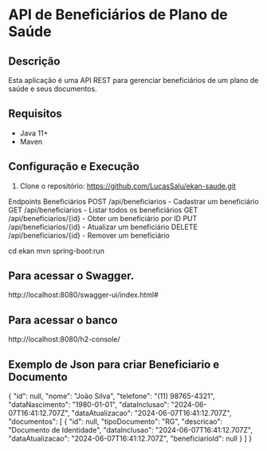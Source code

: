 # API de Beneficiários de Plano de Saúde

## Descrição
Esta aplicação é uma API REST para gerenciar beneficiários de um plano de saúde e seus documentos.

## Requisitos
- Java 11+
- Maven

## Configuração e Execução
1. Clone o repositório:
   https://github.com/LucasSalu/ekan-saude.git

Endpoints
Beneficiários
POST /api/beneficiarios - Cadastrar um beneficiário
GET /api/beneficiarios - Listar todos os beneficiários
GET /api/beneficiarios/{id} - Obter um beneficiário por ID
PUT /api/beneficiarios/{id} - Atualizar um beneficiário
DELETE /api/beneficiarios/{id} - Remover um beneficiário

cd ekan
mvn spring-boot:run

## Para acessar o Swagger.
http://localhost:8080/swagger-ui/index.html#

## Para acessar o banco
http://localhost:8080/h2-console/

## Exemplo de Json para criar Beneficiario e Documento
{
  "id": null,
  "nome": "João Silva",
  "telefone": "(11) 98765-4321",
  "dataNascimento": "1980-01-01",
  "dataInclusao": "2024-06-07T16:41:12.707Z",
  "dataAtualizacao": "2024-06-07T16:41:12.707Z",
  "documentos": [
    {
      "id": null,
      "tipoDocumento": "RG",
      "descricao": "Documento de Identidade",
      "dataInclusao": "2024-06-07T16:41:12.707Z",
      "dataAtualizacao": "2024-06-07T16:41:12.707Z",
      "beneficiarioId": null
    }
  ]
}
